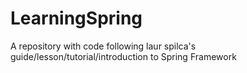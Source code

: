 # LearningSpring
A repository with code following laur spilca's guide/lesson/tutorial/introduction to Spring Framework
